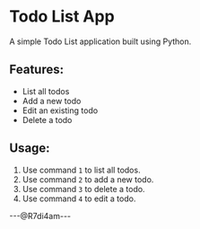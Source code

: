 # Todo List App

A simple Todo List application built using Python. 

## Features:
- List all todos
- Add a new todo
- Edit an existing todo
- Delete a todo

## Usage:
1. Use command `1` to list all todos.
2. Use command `2` to add a new todo.
3. Use command `3` to delete a todo.
4. Use command `4` to edit a todo.

---@R7di4am---
